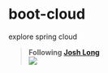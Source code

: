# boot-cloud
explore spring cloud 
>__Following [Josh Long](http://joshlong.com/about.html)__  
>![](http://nextbuild.nl/wordpress/wp-content/uploads/2017/04/josh_long.jpg)
